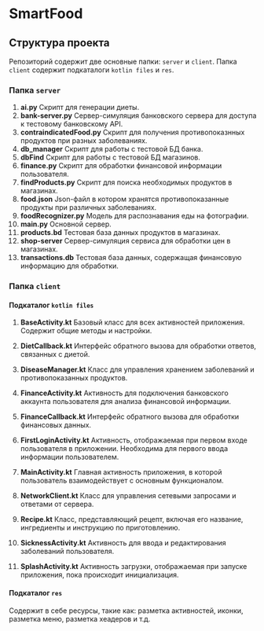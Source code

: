 # SmartFood

## Структура проекта

Репозиторий содержит две основные папки: `server` и `client`. Папка `client` содержит подкаталоги `kotlin files` и `res`.

### Папка `server`

1. **ai.py** 
Скрипт для генерации диеты.
2. **bank-server.py**
Сервер-симуляция банковского сервера для доступа к тестовому банковскому API.
3. **contraindicatedFood.py**
Скрипт для получения противопоказнных продуктов при разных заболеваниях.
4. **db_manager**
Скрипт для работы с тестовой БД банка.
5. **dbFind**
Скрипт для работы с тестовой БД магазинов.
6. **finance.py**
Скрипт для обработки финансовой информации пользователя.
7. **findProducts.py**
Скрипт для поиска необходимых продуктов в магазинах.
8. **food.json**
Json-файл в котором хранятся противопоказанные продукты при различных заболеваниях.
9. **foodRecognizer.py**
Модель для распознавания еды на фотографии.
10. **main.py**
Основной сервер.
11. **products.bd**
Тестовая база данных продуктов в магазинах.
12. **shop-server**
Сервер-симуляция сервиса для обработки цен в магазинах.
13. **transactions.db**
Тестовая база данных, содержащая финансовую информацию для обработки.

### Папка `client`

#### Подкаталог `kotlin files`

1. **BaseActivity.kt** 
   Базовый класс для всех активностей приложения. Содержит общие методы и настройки.

2. **DietCallback.kt** 
   Интерфейс обратного вызова для обработки ответов, связанных с диетой.

3. **DiseaseManager.kt** 
   Класс для управления хранением заболеваний и противопоказанных продуктов.
4. **FinanceActivity.kt** 
   Активность для подключения банковского аккаунта пользователя для анализа финансовой информации.

5. **FinanceCallback.kt** 
   Интерфейс обратного вызова для обработки финансовых данных.

6. **FirstLoginActivity.kt** 
   Активность, отображаемая при первом входе пользователя в приложении. Необходима для первого ввода информации пользователем.

7. **MainActivity.kt** 
   Главная активность приложения, в которой пользователь взаимодействует с основным функционалом.

8. **NetworkClient.kt** 
   Класс для управления сетевыми запросами и ответами от сервера.

9. **Recipe.kt** 
   Класс, представляющий рецепт, включая его название, ингредиенты и инструкцию по приготовлению.

10. **SicknessActivity.kt** 
    Активность для ввода и редактирования заболеваний пользователя.

11. **SplashActivity.kt** 
    Активность загрузки, отображаемая при запуске приложения, пока происходит инициализация.

#### Подкаталог `res`

Содержит в себе ресурсы, такие как: разметка активностей, иконки, разметка меню, разметка хеадеров и т.д.
